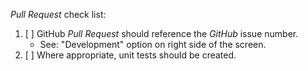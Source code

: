 _Pull Request_ check list:

1. [ ] GitHub _Pull Request_ should reference the _GitHub_ issue number.
   - See: "Development" option on right side of the screen.
2. [ ] Where appropriate, unit tests should be created.
